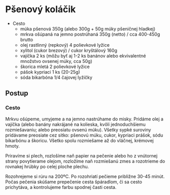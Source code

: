 # Pšenový koláčik

- Cesto
    - múka pšenová 350g (alebo 300g + 50g múky pšeničnej hladkej)
    - mrkva ošúpaná na jemno postrúhaná 350g (netto) / cca 400-450g brutto
    - olej rastlinný (repkový) 4 polievkové lyžice
    - xylitol (cukor brezový) / cukor kryštálový 160g
    - vajíčka 2 ks (môžu byť aj 1-2 ks banánov alebo ekvivalentné množstvo ovsenej múky, cca 50g)
    - škorica mletá 2 polievkové lyžice
    - pášok kypriaci 1 ks (20-25g)
    - sóda bikarbóna 1/4 čajovej lyžičky

## Postup

### Cesto

Mrkvu ošúpeme, umyjeme a na jemno nastrúhame do misky. Pridáme olej a vajíčka (alebo banány nakrájané na kolieska, kvôli jednoduchšiemu rozmiešavaniu; alebo preosiatu ovsenú múku). Všetky sypké suroviny pridávame preosiate cez sitko: pšenovú múku, cukor, kypriaci prášok, sódu bikarbónu a škoricu. Všetko spolu rozmiešame až do vláčnej, krémovej hmoty.

Priravíme si plech, rozlošíme naň papier na pečenie alebo ho z vnútornej strany povytierame olejom, rozložíme naň rozmiešanú zmes a rozotrieme do rovnakej hrúbky po celej ploche plechu.

Rozohrejeme si rúru na 200ºC. Po rozohriatí pečieme približne 30-45 minút. Počas pečenia skúšame prepečenie cesta špáradlom, či sa cesto prichytáva, a kontrolujeme farbu spodnej časti cesta.
